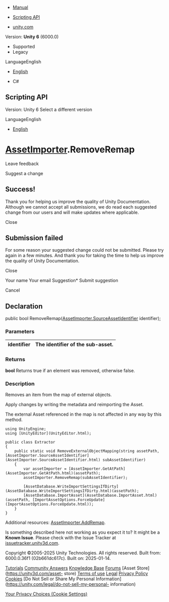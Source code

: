 [ ]()

  * [Manual](../Manual/index.html)
  * [Scripting API](../ScriptReference/index.html)

  * [unity.com](https://unity.com/)

Version: **Unity 6** (6000.0)

  * Supported
  * Legacy

LanguageEnglish

  * [English]()

  * C#

[ ](https://docs.unity3d.com)

## Scripting API

Version: Unity 6 Select a different version

LanguageEnglish

  * [English]()

#  [AssetImporter](AssetImporter.html).RemoveRemap

Leave feedback

Suggest a change

## Success!

Thank you for helping us improve the quality of Unity Documentation. Although
we cannot accept all submissions, we do read each suggested change from our
users and will make updates where applicable.

Close

## Submission failed

For some reason your suggested change could not be submitted. Please <a>try
again</a> in a few minutes. And thank you for taking the time to help us
improve the quality of Unity Documentation.

Close

Your name Your email Suggestion* Submit suggestion

Cancel

[ ]()

## Declaration

public bool
RemoveRemap([AssetImporter.SourceAssetIdentifier](AssetImporter.SourceAssetIdentifier.html)
identifier);

### Parameters

identifier | The identifier of the sub-asset.  
---|---  
  
### Returns

**bool** Returns true if an element was removed, otherwise false.

### Description

Removes an item from the map of external objects.

Apply changes by writing the metadata and reimporting the Asset.  
  
The external Asset referenced in the map is not affected in any way by this
method.

    
    
    using UnityEngine;
    using [UnityEditor](UnityEditor.html);  
      
    public class Extractor
    {
        public static void RemoveExternalObjectMapping(string assetPath, [AssetImporter.SourceAssetIdentifier](AssetImporter.SourceAssetIdentifier.html) subAssetIdentifier)
        {
            var assetImporter = [AssetImporter.GetAtPath](AssetImporter.GetAtPath.html)(assetPath);
            assetImporter.RemoveRemap(subAssetIdentifier);  
      
            [AssetDatabase.WriteImportSettingsIfDirty](AssetDatabase.WriteImportSettingsIfDirty.html)(assetPath);
            [AssetDatabase.ImportAsset](AssetDatabase.ImportAsset.html)(assetPath, [ImportAssetOptions.ForceUpdate](ImportAssetOptions.ForceUpdate.html));
        }
    }
    

Additional resources: [AssetImporter.AddRemap](AssetImporter.AddRemap.html).

Is something described here not working as you expect it to? It might be a
**Known Issue**. Please check with the Issue Tracker at
[issuetracker.unity3d.com](https://issuetracker.unity3d.com).

Copyright ©2005-2025 Unity Technologies. All rights reserved. Built from:
6000.0.36f1 (02b661dc617c). Built on: 2025-01-14.

[Tutorials](https://unity3d.com/learn) [Community
Answers](https://answers.unity3d.com) [Knowledge
Base](https://support.unity3d.com/hc/en-us)
[Forums](https://forum.unity3d.com) [Asset Store](https://unity3d.com/asset-
store) [Terms of use](https://docs.unity3d.com/Manual/TermsOfUse.html)
[Legal](https://unity.com/legal) [Privacy
Policy](https://unity.com/legal/privacy-policy)
[Cookies](https://unity.com/legal/cookie-policy) [Do Not Sell or Share My
Personal Information](https://unity.com/legal/do-not-sell-my-personal-
information)

[Your Privacy Choices (Cookie Settings)](javascript:void\(0\);)


